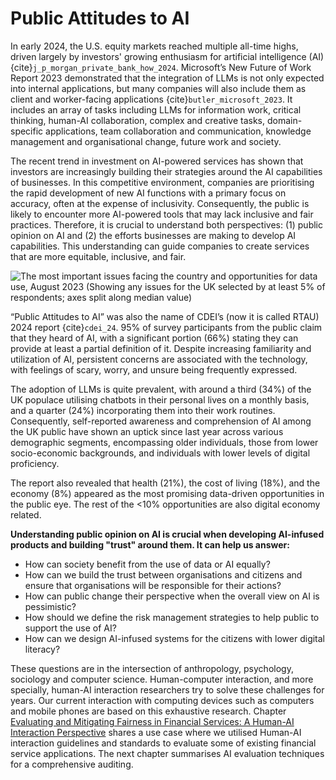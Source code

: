 # Public Attitudes to AI

In early 2024, the U.S. equity markets reached multiple all-time highs, driven largely by investors' growing enthusiasm for artificial intelligence (AI) {cite}`j_p_morgan_private_bank_how_2024`. Microsoft’s New Future of Work Report 2023 demonstrated that the integration of LLMs is not only expected into internal applications, but many companies will also include them as client and worker-facing applications {cite}`butler_microsoft_2023`. It includes an array of tasks including LLMs for information work, critical thinking, human-AI collaboration, complex and creative tasks, domain-specific applications, team collaboration and communication, knowledge management and organisational change, future work and society.

The recent trend in investment on AI-powered services has shown that investors are increasingly building their strategies around the AI capabilities of businesses. In this competitive environment, companies are prioritising the rapid development of new AI functions with a primary focus on accuracy, often at the expense of inclusivity. Consequently, the public is likely to encounter more AI-powered tools that may lack inclusive and fair practices. Therefore, it is crucial to understand both perspectives: (1) public opinion on AI and (2) the efforts businesses are making to develop AI capabilities. This understanding can guide companies to create services that are more equitable, inclusive, and fair.

![The most important issues facing the country and opportunities for data use, August 2023 (Showing any issues for the UK selected by at least 5% of respondents; axes split along median value) [^1]](https://assets.publishing.service.gov.uk/media/656f2ea50f12ef07a53e0268/Slide2.SVG)

“Public Attitudes to AI” was also the name of CDEI’s (now it is called RTAU) 2024 report {cite}`cdei_24`. 95% of survey participants from the public claim that they heard of AI, with a significant portion (66%) stating they can provide at least a partial definition of it. Despite increasing familiarity and utilization of AI, persistent concerns are associated with the technology, with feelings of scary, worry, and unsure being frequently expressed.

The adoption of LLMs is quite prevalent, with around a third (34%) of the UK populace utilising chatbots in their personal lives on a monthly basis, and a quarter (24%) incorporating them into their work routines. Consequently, self-reported awareness and comprehension of AI among the UK public have shown an uptick since last year across various demographic segments, encompassing older individuals, those from lower socio-economic backgrounds, and individuals with lower levels of digital proficiency.

The report also revealed that health (21%), the cost of living (18%), and the economy (8%) appeared as the most promising data-driven opportunities in the public eye. The rest of the <10% opportunities are also digital economy related.

**Understanding public opinion on AI is crucial when developing AI-infused products and building "trust" around them. It can help us answer:**

- How can society benefit from the use of data or AI equally?
- How can we build the trust between organisations and citizens and ensure that organisations will be responsible for their actions?
- How can public change their perspective when the overall view on AI is pessimistic?
- How should we define the risk management strategies to help public to support the use of AI?
- How can we design AI-infused systems for the citizens with lower digital literacy?

These questions are in the intersection of anthropology, psychology, sociology and computer science. Human-computer interaction, and more specially, human-AI interaction researchers try to solve these challenges for years. Our current interaction with computing devices such as computers and mobile phones are based on this exhaustive research. Chapter [Evaluating and Mitigating Fairness in Financial Services: A Human-AI Interaction Perspective](../usecases/finance/interaction.md) shares a use case where we utilised Human-AI interaction guidelines and standards to evaluate some of existing financial service applications. The next chapter summarises AI evaluation techniques for a comprehensive auditing.


[^1]: Centre for Data Ethics and Innovation and Department for Science,
Innovation & Technology, 'Public attitudes to data and AI: Tracker
survey (Wave 3) (Section 6: Attitudes towards AI)'. Accessed: Mar. 18.
<https://www.gov.uk/government/publications/public-attitudes-to-data-and-ai-tracker-survey-wave-3/public-attitudes-to-data-and-ai-tracker-survey-wave-3>
